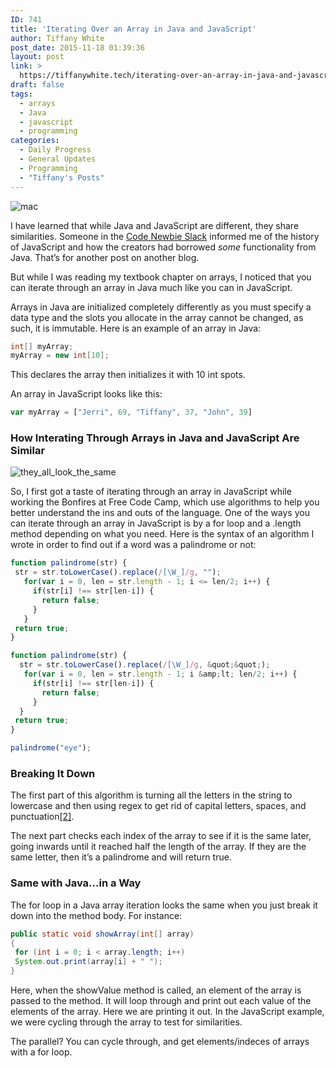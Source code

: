 ```yaml
---
ID: 741
title: 'Iterating Over an Array in Java and JavaScript'
author: Tiffany White
post_date: 2015-11-18 01:39:36
layout: post
link: >
  https://tiffanywhite.tech/iterating-over-an-array-in-java-and-javascript-3/
draft: false
tags:
  - arrays
  - Java
  - javascript
  - programming
categories:
  - Daily Progress
  - General Updates
  - Programming
  - "Tiffany's Posts"
---
```

<img class="aligncenter" src="http://helloburgh.me/wp-content/uploads/2015/11/wpid-FSPLFPQBCZ_1.jpg" alt="mac" />

I have learned that while Java and JavaScript are different, they share similarities. Someone in the <a href="https://codenewbie.typeform.com/to/uwsWlZ">Code Newbie Slack</a> informed me of the history of JavaScript and how the creators had borrowed <em>some</em> functionality from Java. That’s for another post on another blog.

But while I was reading my textbook chapter on arrays, I noticed that you can iterate through an array in Java much like you can in JavaScript.

Arrays in Java are initialized completely differently as you must specify a data type and the slots you allocate in the array cannot be changed, as such, it is immutable. Here is an example of an array in Java:


```java
int[] myArray;
myArray = new int[10];
```

This declares the array then initializes it with 10 int spots.

An array in JavaScript looks like this:

```js
var myArray = ["Jerri", 69, "Tiffany", 37, "John", 39]
```

<h3>How Interating Through Arrays in Java and JavaScript Are Similar</h3>

<img src="http://helloburgh.me/wp-content/uploads/2015/11/wpid-11068139233_3a67bc9431_k.jpg" alt="they_all_look_the_same" />

So, I first got a taste of iterating through an array in JavaScript while working the Bonfires at Free Code Camp, which use algorithms to help you better understand the ins and outs of the language. One of the ways you can iterate through an array in JavaScript is by a for loop and a .length method depending on what you need. Here is the syntax of an algorithm I wrote in order to find out if a word was a palindrome or not:



```js
function palindrome(str) {
 str = str.toLowerCase().replace(/[\W_]/g, "");
   for(var i = 0, len = str.length - 1; i <= len/2; i++) {
     if(str[i] !== str[len-i]) {
       return false;
     }
   }
 return true;
}
```






```js
function palindrome(str) {
  str = str.toLowerCase().replace(/[\W_]/g, &quot;&quot;);
   for(var i = 0, len = str.length - 1; i &amp;lt; len/2; i++) {
     if(str[i] !== str[len-i]) {
       return false;
     }
  }
 return true;
}

palindrome("eye");
```

<h3>Breaking It Down</h3>

The first part of this algorithm is turning all the letters in the string to lowercase and then using regex to get rid of capital letters, spaces, and punctuation<a id="fnref-2" class="footnote" title:="see footnote" href="#fn-2">[2]</a>.

The next part checks each index of the array to see if it is the same later, going inwards until it reached half the length of the array. If they are the same letter, then it’s a palindrome and will return true.

<h3>Same with Java…in a Way</h3>

The for loop in a Java array iteration looks the same when you just break it down into the method body. For instance:



```java
public static void showArray(int[] array)
{
 for (int i = 0; i < array.length; i++)
 System.out.print(array[i] + " ");
}
```

Here, when the showValue method is called, an element of the array is passed to the method. It will loop through and print out each value of the elements of the array. Here we are printing it out. In the JavaScript example, we were cycling through the array to test for similarities.

The parallel? You can cycle through, and get elements/indeces of arrays with a for loop.

